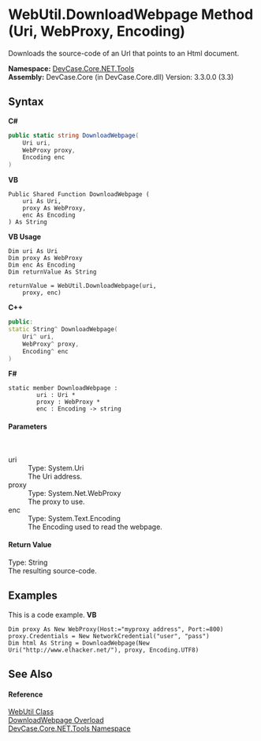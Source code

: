 # WebUtil.DownloadWebpage Method (Uri, WebProxy, Encoding)
 

Downloads the source-code of an Url that points to an Html document.

**Namespace:**&nbsp;<a href="N_DevCase_Core_NET_Tools">DevCase.Core.NET.Tools</a><br />**Assembly:**&nbsp;DevCase.Core (in DevCase.Core.dll) Version: 3.3.0.0 (3.3)

## Syntax

**C#**<br />
``` C#
public static string DownloadWebpage(
	Uri uri,
	WebProxy proxy,
	Encoding enc
)
```

**VB**<br />
``` VB
Public Shared Function DownloadWebpage ( 
	uri As Uri,
	proxy As WebProxy,
	enc As Encoding
) As String
```

**VB Usage**<br />
``` VB Usage
Dim uri As Uri
Dim proxy As WebProxy
Dim enc As Encoding
Dim returnValue As String

returnValue = WebUtil.DownloadWebpage(uri, 
	proxy, enc)
```

**C++**<br />
``` C++
public:
static String^ DownloadWebpage(
	Uri^ uri, 
	WebProxy^ proxy, 
	Encoding^ enc
)
```

**F#**<br />
``` F#
static member DownloadWebpage : 
        uri : Uri * 
        proxy : WebProxy * 
        enc : Encoding -> string 

```


#### Parameters
&nbsp;<dl><dt>uri</dt><dd>Type: System.Uri<br />The Uri address.</dd><dt>proxy</dt><dd>Type: System.Net.WebProxy<br />The proxy to use.</dd><dt>enc</dt><dd>Type: System.Text.Encoding<br />The Encoding used to read the webpage.</dd></dl>

#### Return Value
Type: String<br />The resulting source-code.

## Examples
This is a code example. 
**VB**<br />
``` VB
Dim proxy As New WebProxy(Host:="myproxy address", Port:=800)
proxy.Credentials = New NetworkCredential("user", "pass")
Dim html As String = DownloadWebpage(New Uri("http://www.elhacker.net/"), proxy, Encoding.UTF8)
```


## See Also


#### Reference
<a href="T_DevCase_Core_NET_Tools_WebUtil">WebUtil Class</a><br /><a href="Overload_DevCase_Core_NET_Tools_WebUtil_DownloadWebpage">DownloadWebpage Overload</a><br /><a href="N_DevCase_Core_NET_Tools">DevCase.Core.NET.Tools Namespace</a><br />